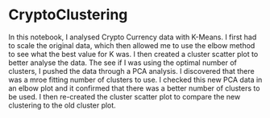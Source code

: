 # CryptoClustering

In this notebook, I analysed Crypto Currency data with K-Means. I first had to scale the original data, which then allowed me to use the elbow method to see what the best value for K was. I then created a cluster scatter plot to better analyse the data. The see if I was using the optimal number of clusters, I pushed the data through a PCA analysis. I discovered that there was a mroe fitting number of clusters to use. I checked this new PCA data in an elbow plot and it confirmed that there was a better number of clusters to be used. I then re-created the cluster scatter plot to compare the new clustering to the old cluster plot.
